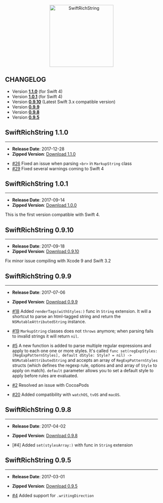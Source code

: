 <p align="center" >
  <img src="https://raw.githubusercontent.com/malcommac/SwiftRichString/develop/logo.png" width=210px height=204px alt="SwiftRichString" title="SwiftRichString">
</p>

## CHANGELOG

* Version **[1.1.0](#101)** (for Swift 4)
* Version **[1.0.1](#101)** (for Swift 4)
* Version **[0.9.10](#0910)** (Latest Swift 3.x compatible version)
* Version **[0.9.9](#099)**
* Version **[0.9.8](#097)**
* Version **[0.9.5](#095)**

<a name="110" />

## SwiftRichString 1.1.0
---
- **Release Date**: 2017-12-28
- **Zipped Version**: [Download 1.1.0](https://github.com/malcommac/SwiftRichString/releases/tag/1.1.0)

* [#26](https://github.com/malcommac/SwiftRichString/issues/26) Fixed an issue when parsing `<br>` in `MarkupString` class
* [#29](https://github.com/malcommac/SwiftRichString/issues/29) Fixed several warnings coming to Swift 4

<a name="101" />

## SwiftRichString 1.0.1
---
- **Release Date**: 2017-09-14
- **Zipped Version**: [Download 1.0.0](https://github.com/malcommac/SwiftRichString/releases/tag/1.0.0)

This is the first version compatible with Swift 4.

<a name="0910" />

## SwiftRichString 0.9.10
---
- **Release Date**: 2017-09-18
- **Zipped Version**: [Download 0.9.10](https://github.com/malcommac/SwiftRichString/releases/tag/0.9.10)

Fix minor issue compiling with Xcode 9 and Swift 3.2

<a name="099" />

## SwiftRichString 0.9.9
---
- **Release Date**: 2017-07-06
- **Zipped Version**: [Download 0.9.9](https://github.com/malcommac/SwiftRichString/releases/tag/0.9.8)

- [#18](https://github.com/malcommac/SwiftRichString/issues/18) Added `renderTags(withStyles:)` func in `String` extension. It will a shortcut to parse an html-tagged string and return the `NSMutableAttributedString` instance.
- [#19](https://github.com/malcommac/SwiftRichString/issues/19) `MarkupString` classes does not `throws` anymore; when parsing fails to invalid strings it will return `nil`.
- [#5](https://github.com/malcommac/SwiftRichString/issues/5) A new function is added to parse multiple regular expressions and apply to each one one or more styles. It's called `func set(regExpStyles: [RegExpPatternStyles], default dStyle: Style? = nil) -> NSMutableAttributedString` and accepts an array of `RegExpPatternStyles` structs (which defines the regexp rule, options and and array of `Style` to apply on match). `default` parameter allows you to set a default style to apply before rules are evaluated.
- [#2](https://github.com/malcommac/SwiftRichString/issues/2) Resolved an issue with CocoaPods
- [#20](https://github.com/malcommac/SwiftRichString/issues/20) Added compatibility with `watchOS`, `tvOS` and `macOS`.


<a name="098" />

## SwiftRichString 0.9.8
---
- **Release Date**: 2017-04-02
- **Zipped Version**: [Download 0.9.8](https://github.com/malcommac/SwiftRichString/releases/tag/0.9.8)

- [#4] Added `set(stylesArray:)` with func in `String` extension

<a name="095" />

## SwiftRichString 0.9.5
---
- **Release Date**: 2017-03-01
- **Zipped Version**: [Download 0.9.5](https://github.com/malcommac/SwiftRichString/releases/tag/0.9.5)

- [#4](https://github.com/malcommac/SwiftRichString/pull/4) Added support for `.writingDirection`
